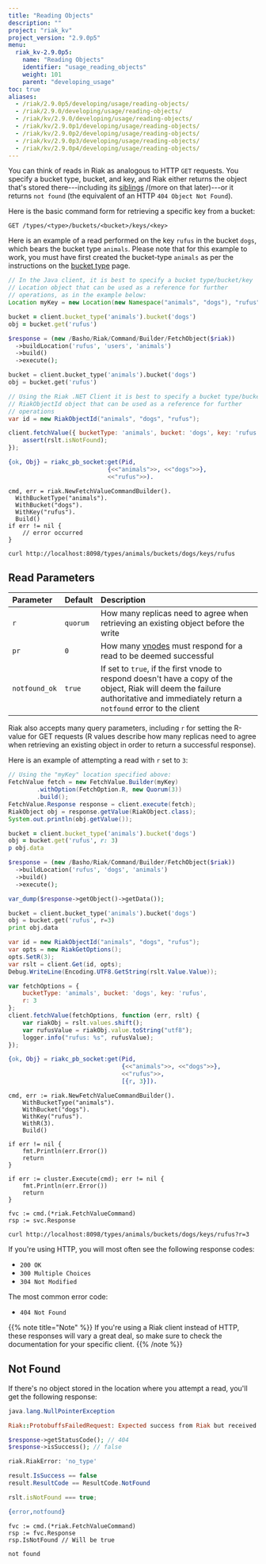 ```yaml
---
title: "Reading Objects"
description: ""
project: "riak_kv"
project_version: "2.9.0p5"
menu:
  riak_kv-2.9.0p5:
    name: "Reading Objects"
    identifier: "usage_reading_objects"
    weight: 101
    parent: "developing_usage"
toc: true
aliases:
  - /riak/2.9.0p5/developing/usage/reading-objects/
  - /riak/2.9.0/developing/usage/reading-objects/
  - /riak/kv/2.9.0/developing/usage/reading-objects/
  - /riak/kv/2.9.0p1/developing/usage/reading-objects/
  - /riak/kv/2.9.0p2/developing/usage/reading-objects/
  - /riak/kv/2.9.0p3/developing/usage/reading-objects/
  - /riak/kv/2.9.0p4/developing/usage/reading-objects/
---
```



[glossary vnode]: {{<baseurl>}}riak/kv/2.9.0p5/learn/glossary/#vnode

You can think of reads in Riak as analogous to HTTP `GET` requests. You
specify a bucket type, bucket, and key, and Riak either returns the
object that's stored there---including its [siblings]({{<baseurl>}}riak/kv/2.9.0p5/developing/usage/conflict-resolution/#siblings) /(more on that later)---or it returns `not found` (the
equivalent of an HTTP `404 Object Not Found`).

Here is the basic command form for retrieving a specific key from a
bucket:

```
GET /types/<type>/buckets/<bucket>/keys/<key>
```

Here is an example of a read performed on the key `rufus` in the bucket
`dogs`, which bears the bucket type `animals`. Please note that for this example to work, you must have first created the bucket-type `animals` as per the instructions on the [bucket type]({{<baseurl>}}riak/kv/2.9.0p5/using/cluster-operations/bucket-types) page.

```java
// In the Java client, it is best to specify a bucket type/bucket/key
// Location object that can be used as a reference for further
// operations, as in the example below:
Location myKey = new Location(new Namespace("animals", "dogs"), "rufus");
```

```ruby
bucket = client.bucket_type('animals').bucket('dogs')
obj = bucket.get('rufus')
```

```php
$response = (new /Basho/Riak/Command/Builder/FetchObject($riak))
  ->buildLocation('rufus', 'users', 'animals')
  ->build()
  ->execute();
```

```python
bucket = client.bucket_type('animals').bucket('dogs')
obj = bucket.get('rufus')
```

```csharp
// Using the Riak .NET Client it is best to specify a bucket type/bucket/key
// RiakObjectId object that can be used as a reference for further
// operations
var id = new RiakObjectId("animals", "dogs", "rufus");
```

```javascript
client.fetchValue({ bucketType: 'animals', bucket: 'dogs', key: 'rufus' }, function (err, rslt) {
    assert(rslt.isNotFound);
});
```

```erlang
{ok, Obj} = riakc_pb_socket:get(Pid,
                            {<<"animals">>, <<"dogs">>},
                            <<"rufus">>).
```

```golang
cmd, err = riak.NewFetchValueCommandBuilder().
  WithBucketType("animals").
  WithBucket("dogs").
  WithKey("rufus").
  Build()
if err != nil {
    // error occurred
}
```

```curl
curl http://localhost:8098/types/animals/buckets/dogs/keys/rufus
```

## Read Parameters

Parameter | Default | Description
:---------|:--------|:-----------
`r` | `quorum` | How many replicas need to agree when retrieving an existing object before the write
`pr` | `0` | How many [vnodes][glossary vnode] must respond for a read to be deemed successful
`notfound_ok` | `true` | If set to `true`, if the first vnode to respond doesn't have a copy of the object, Riak will deem the failure authoritative and immediately return a `notfound` error to the client

Riak also accepts many query parameters, including `r` for setting the
R-value for GET requests (R values describe how many replicas need to
agree when retrieving an existing object in order to return a successful
response).

Here is an example of attempting a read with `r` set to `3`:

```java
// Using the "myKey" location specified above:
FetchValue fetch = new FetchValue.Builder(myKey)
        .withOption(FetchOption.R, new Quorum(3))
        .build();
FetchValue.Response response = client.execute(fetch);
RiakObject obj = response.getValue(RiakObject.class);
System.out.println(obj.getValue());
```

```ruby
bucket = client.bucket_type('animals').bucket('dogs')
obj = bucket.get('rufus', r: 3)
p obj.data
```

```php
$response = (new /Basho/Riak/Command/Builder/FetchObject($riak))
  ->buildLocation('rufus', 'dogs', 'animals')
  ->build()
  ->execute();

var_dump($response->getObject()->getData());
```

```python
bucket = client.bucket_type('animals').bucket('dogs')
obj = bucket.get('rufus', r=3)
print obj.data
```

```csharp
var id = new RiakObjectId("animals", "dogs", "rufus");
var opts = new RiakGetOptions();
opts.SetR(3);
var rslt = client.Get(id, opts);
Debug.WriteLine(Encoding.UTF8.GetString(rslt.Value.Value));
```

```javascript
var fetchOptions = {
    bucketType: 'animals', bucket: 'dogs', key: 'rufus',
    r: 3
};
client.fetchValue(fetchOptions, function (err, rslt) {
    var riakObj = rslt.values.shift();
    var rufusValue = riakObj.value.toString("utf8");
    logger.info("rufus: %s", rufusValue);
});
```

```erlang
{ok, Obj} = riakc_pb_socket:get(Pid,
                                {<<"animals">>, <<"dogs">>},
                                <<"rufus">>,
                                [{r, 3}]).
```

```golang
cmd, err := riak.NewFetchValueCommandBuilder().
    WithBucketType("animals").
    WithBucket("dogs").
    WithKey("rufus").
    WithR(3).
    Build()

if err != nil {
    fmt.Println(err.Error())
    return
}

if err := cluster.Execute(cmd); err != nil {
    fmt.Println(err.Error())
    return
}

fvc := cmd.(*riak.FetchValueCommand)
rsp := svc.Response
```

```curl
curl http://localhost:8098/types/animals/buckets/dogs/keys/rufus?r=3
```

If you're using HTTP, you will most often see the following response
codes:

* `200 OK`
* `300 Multiple Choices`
* `304 Not Modified`

The most common error code:

* `404 Not Found`

{{% note title="Note" %}}
If you're using a Riak client instead of HTTP, these responses will vary a
great deal, so make sure to check the documentation for your specific client.
{{% /note %}}

## Not Found

If there's no object stored in the location where you attempt a read, you'll get the following response:

```java
java.lang.NullPointerException
```

```ruby
Riak::ProtobuffsFailedRequest: Expected success from Riak but received not_found. The requested object was not found.
```

```php
$response->getStatusCode(); // 404
$response->isSuccess(); // false
```

```python
riak.RiakError: 'no_type'
```

```csharp
result.IsSuccess == false
result.ResultCode == ResultCode.NotFound
```

```javascript
rslt.isNotFound === true;
```

```erlang
{error,notfound}
```

```golang
fvc := cmd.(*riak.FetchValueCommand)
rsp := fvc.Response
rsp.IsNotFound // Will be true
```

```curl
not found
```
